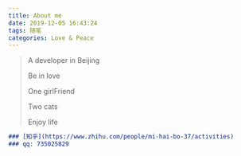 ```yaml
---
title: About me
date: 2019-12-05 16:43:24
tags: 随笔
categories: Love & Peace
---
```


> A developer in Beijing
>
> Be in love
>
> One girlFriend
>
> Two cats
>
> Enjoy life



```markdown
### [知乎](https://www.zhihu.com/people/mi-hai-bo-37/activities)
### qq: 735025829
```
